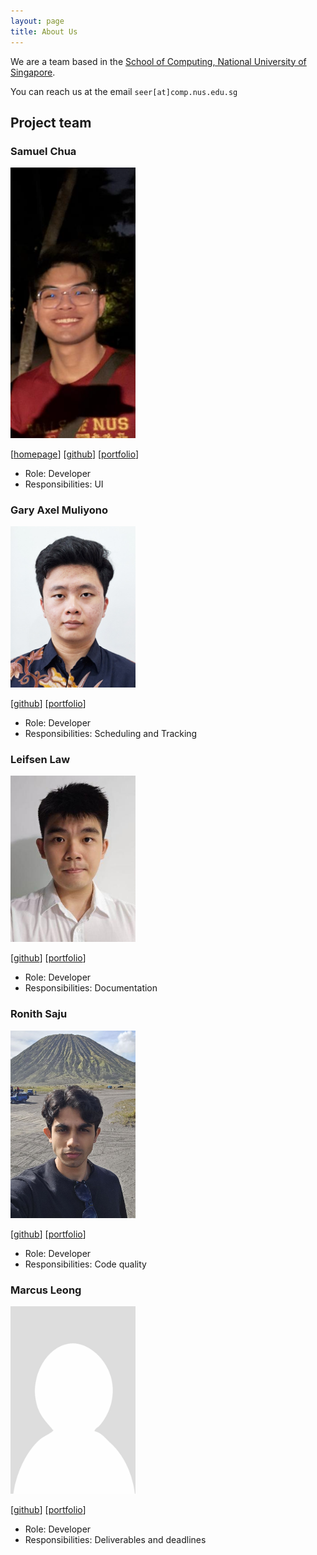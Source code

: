 ```yaml
---
layout: page
title: About Us
---
```


We are a team based in the [School of Computing, National University of Singapore](https://www.comp.nus.edu.sg).

You can reach us at the email `seer[at]comp.nus.edu.sg`

## Project team

### Samuel Chua

<img src="images/leumu.png" width="200px">

[[homepage](http://www.comp.nus.edu.sg/~damithch)]
[[github](https://github.com/leumu)]
[[portfolio](team/johndoe.md)]

* Role: Developer
* Responsibilities: UI

### Gary Axel Muliyono

<img src="images/salmonkarp.png" width="200px">

[[github](http://github.com/salmonkarp)]
[[portfolio](team/salmonkarp.md)]

* Role: Developer
* Responsibilities: Scheduling and Tracking

### Leifsen Law

<img src="images/barneylaw.png" width="200px">

[[github](http://github.com/BarneyLaw)] [[portfolio](team/johndoe.md)]

* Role: Developer
* Responsibilities: Documentation

### Ronith Saju

<img src="images/ronithsaju.png" width="200px">

[[github](https://github.com/ronithsaju)]
[[portfolio](team/johndoe.md)]

* Role: Developer
* Responsibilities: Code quality

### Marcus Leong

<img src="images/marcusleonghk.png" width="200px">

[[github](http://github.com/marcusleonghk)]
[[portfolio](team/johndoe.md)]

* Role: Developer
* Responsibilities: Deliverables and deadlines
